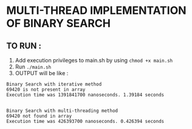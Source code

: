 # MULTI-THREAD IMPLEMENTATION OF BINARY SEARCH

## TO RUN :
1. Add execution privileges to main.sh by using ```chmod +x main.sh```
2. Run ```./main.sh```
3. OUTPUT will be like :
```
Binary Search with iterative method
69420 is not present in array
Execution time was 1391841700 nanoseconds. 1.39184 seconds


Binary Search with multi-threading method
69420 not found in array
Execution time was 426393700 nanoseconds. 0.426394 seconds
```

